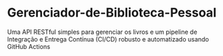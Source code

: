 # Gerenciador-de-Biblioteca-Pessoal
Uma API RESTful simples para gerenciar os livros e um pipeline de Integração e Entrega Contínua (CI/CD) robusto e automatizado usando GitHub Actions

